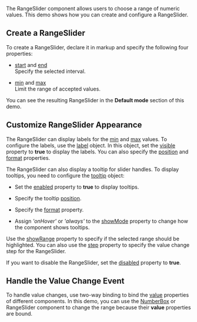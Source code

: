 The RangeSlider component allows users to choose a range of numeric values. This demo shows how you can create and configure a RangeSlider.

## Create a RangeSlider

To create a RangeSlider, declare it in markup and specify the following four properties:

- [start](/Documentation/ApiReference/UI_Components/dxRangeSlider/Configuration/#start) and [end](/Documentation/ApiReference/UI_Components/dxRangeSlider/Configuration/#end)    
Specify the selected interval.

- [min](/Documentation/ApiReference/UI_Components/dxRangeSlider/Configuration/#min) and [max](/Documentation/ApiReference/UI_Components/dxRangeSlider/Configuration/#max)    
Limit the range of accepted values.

You can see the resulting RangeSlider in the **Default mode** section of this demo.

## Customize RangeSlider Appearance

The RangeSlider can display labels for the [min](/Documentation/ApiReference/UI_Components/dxRangeSlider/Configuration/#min) and [max](/Documentation/ApiReference/UI_Components/dxRangeSlider/Configuration/#max) values. To configure the labels, use the [label](/Documentation/ApiReference/UI_Components/dxRangeSlider/Configuration/label/) object. In this object, set the [visible](/Documentation/ApiReference/UI_Components/dxRangeSlider/Configuration/label/#visible) property to **true** to display the labels. You can also specify the [position](/Documentation/ApiReference/UI_Components/dxRangeSlider/Configuration/label/#position) and [format](/Documentation/ApiReference/UI_Components/dxRangeSlider/Configuration/label/#format) properties.

The RangeSlider can also display a tooltip for slider handles. To display tooltips, you need to configure the [tooltip](/Documentation/ApiReference/UI_Components/dxRangeSlider/Configuration/tooltip/) object:

- Set the [enabled](/Documentation/ApiReference/UI_Components/dxRangeSlider/Configuration/tooltip/#enabled) property to **true** to display tooltips.

- Specify the tooltip [position](/Documentation/ApiReference/UI_Components/dxRangeSlider/Configuration/tooltip/#position).

- Specify the [format](/Documentation/ApiReference/UI_Components/dxRangeSlider/Configuration/tooltip/#format) property.

- Assign *'onHover'* or *'always'* to the [showMode](/Documentation/ApiReference/UI_Components/dxRangeSlider/Configuration/tooltip/#showMode) property to change how the component shows tooltips.

Use the [showRange](/Documentation/ApiReference/UI_Components/dxRangeSlider/Configuration/#showRange) property to specify if the selected range should be highlighted. You can also use the [step](/Documentation/ApiReference/UI_Components/dxRangeSlider/Configuration/#step) property to specify the value change step for the RangeSlider.

If you want to disable the RangeSlider, set the [disabled](/Documentation/ApiReference/UI_Components/dxRangeSlider/Configuration/#disabled) property to **true**.

## Handle the Value Change Event

To handle value changes, use two-way binding to bind the [value](/Documentation/ApiReference/UI_Components/dxRangeSlider/Configuration/#value) properties of different components. In this demo, you can use the [NumberBox](/Documentation/ApiReference/UI_Components/dxNumberBox/) or RangeSlider component to change the range because their **value** properties are bound.
